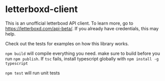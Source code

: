 # letterboxd-client

This is an unofficial letterboxd API client. To learn more, go to https://letterboxd.com/api-beta/. If you already have credentials, this may help.

Check out the tests for examples on how this library works.

`npm build` will compile everything you need. make sure to build before you run `npm publish`. If `tsc` fails, install typescript globally with `npm install -g typescript`

`npm test` will run unit tests